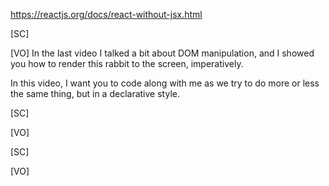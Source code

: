 https://reactjs.org/docs/react-without-jsx.html

[SC]

[VO]
In the last video I talked a bit about DOM manipulation, and I showed you how to render this rabbit to the screen, imperatively.

In this video, I want you to code along with me as we try to do more or less the same thing, but in a declarative style.

[SC]

[VO]

[SC]

[VO]

